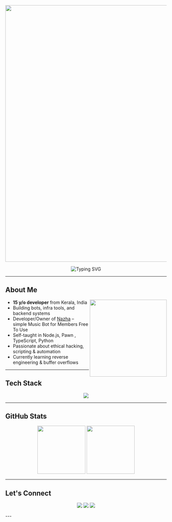 <!-- BMW M5 Image (16:9 ratio) -->
<p align="center">
  <img src="https://i.postimg.cc/gnk5K2m6/bmw-m5.png" width="800" style="aspect-ratio:16/9; object-fit:cover;"/>
</p>
<!-- Typing Animation -->
<p align="center">
  <img src="https://readme-typing-svg.demolab.com?font=Fira+Code&weight=500&size=22&duration=3000&pause=1000&color=00ffff&center=true&vCenter=true&multiline=false&width=700&height=60&lines=Oxeeey+Is+Here+%7C+Developer" alt="Typing SVG" />
</p>

---

## About Me

<img align="right" src="https://cdn.discordapp.com/attachments/1238832332975112224/1421117365957038172/9070324cdfc07c68d60eed0c39e77573.gif?ex=68d7de2f&is=68d68caf&hm=e404366819db4cc5984a9e6cd70bfb99b16fbd413361a5c1f02856410dc16aa7&" width="240" />

-  **15 y/o developer** from Kerala, India  
-  Building bots, infra tools, and backend systems  
-  Developer/Owner of [Nazha](https://nazha.netlify.app) – simple Music Bot for Members Free To Use  
-  Self-taught in Node.js, Pawn , TypeScript, Python  
-  Passionate about ethical hacking, scripting & automation  
-  Currently learning reverse engineering & buffer overflows

---

##  Tech Stack

<p align="center">
  <img src="https://skillicons.dev/icons?i=cpp,nodejs,ts,java,py,bash,mysql,linux,docker,git,html,tailwind,vscode,php,git,androidstudio,cmake,kali,ubuntu,react,sublime,html,css,js,yarn,svg,npm,nginx,gcp,cloudflare,aws,arch,c,cs,discord,firebase,github,laravel,replit,rust,sqlite,regex,postgres,maven,md" />
</p>

---


## GitHub Stats

<p align="center">
  <img src="https://github-readme-stats.vercel.app/api?username=raziscofield&show_icons=true&theme=tokyonight&count_private=true" height="150" />
  <img src="https://github-readme-stats.vercel.app/api/top-langs/?username=raziscofield&layout=compact&theme=tokyonight" height="150" />
</p>

---

## Let's Connect

<p align="center">
  <a href="https://instagram.com/YOUR_INSTAGRAM_USERNAME"><img src="https://img.shields.io/badge/📸 Instagram-E1306C?style=for-the-badge&logo=instagram&logoColor=white"></a>
  <a href="mailto:rajihraju11@gmail.com"><img src="https://img.shields.io/badge/📧 Email-D14836?style=for-the-badge&logo=gmail&logoColor=white"></a>
  <a href="https://discord.com/users/875402851986325504"><img src="https://img.shields.io/badge/💬 Discord-raziscofield-5865F2?style=for-the-badge&logo=discord&logoColor=white"></a>
</p>
---

